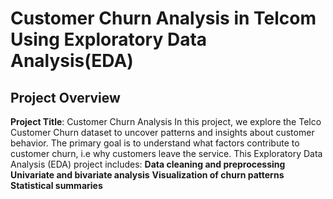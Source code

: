 # Customer Churn Analysis in Telcom Using Exploratory Data Analysis(EDA)

## Project Overview

**Project Title**: Customer Churn Analysis
In this project, we explore the Telco Customer Churn dataset to uncover patterns and insights about customer behavior. The primary goal is to understand what factors  contribute to customer churn, i.e why customers leave the service.
This Exploratory Data Analysis (EDA) project includes:
**Data cleaning and preprocessing**
**Univariate and bivariate analysis**
**Visualization of churn patterns**
**Statistical summaries**


